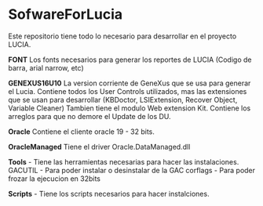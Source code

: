 # SofwareForLucia
Este repositorio tiene todo lo necesario para desarrollar en el proyecto LUCIA. 

__FONT__
Los fonts necesarios para generar los reportes de LUCIA (Codigo de barra, arial narrow, etc)

__GENEXUS16U10__
La version corriente de GeneXus que se usa para generar el Lucia. 
Contiene todos los User Controls utilizados, mas las extensiones que se usan para desarrollar (KBDoctor, LSIExtension, Recover Object, Variable Cleaner)
Tambien tiene el modulo Web extension Kit. 
Contiene los arreglos para que no demore el Update de los DU. 

__Oracle__
Contiene el cliente oracle 19 - 32 bits. 

__OracleManaged__
Tiene el driver Oracle.DataManaged.dll

__Tools__ - Tiene las herramientas necesarias para hacer las instalaciones. 
GACUTIL - Para poder instalar o desinstalar de la GAC
corflags - Para poder frozar la ejecucion en 32bits

__Scripts__ - Tiene los scripts necesarios para hacer instalciones. 





